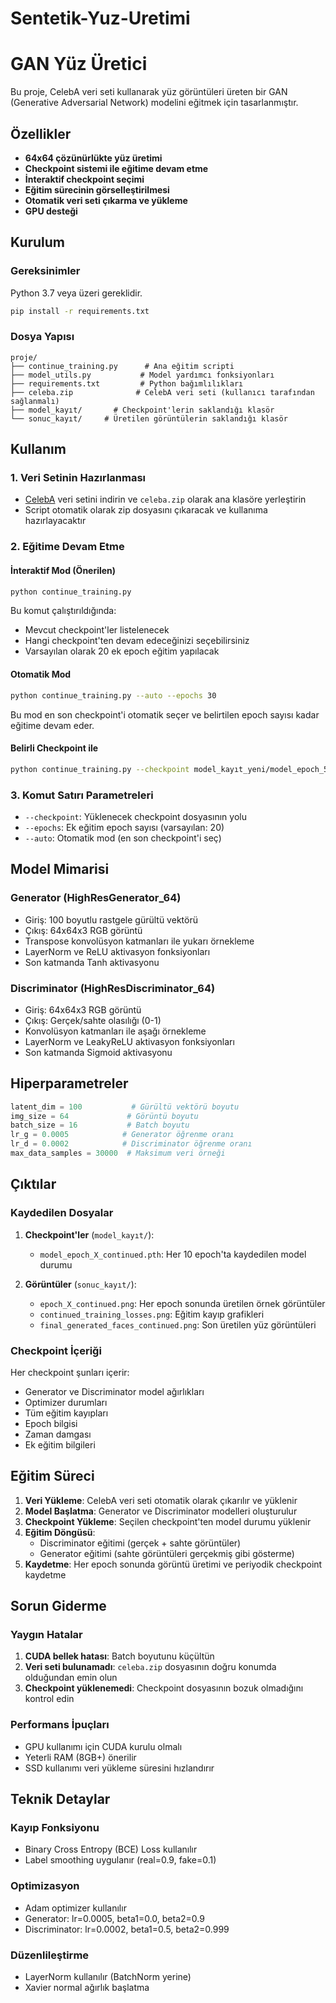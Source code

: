 # Sentetik-Yuz-Uretimi

# GAN Yüz Üretici

Bu proje, CelebA veri seti kullanarak yüz görüntüleri üreten bir GAN (Generative Adversarial Network) modelini eğitmek için tasarlanmıştır.

## Özellikler

- **64x64 çözünürlükte yüz üretimi**
- **Checkpoint sistemi ile eğitime devam etme**
- **İnteraktif checkpoint seçimi**
- **Eğitim sürecinin görselleştirilmesi**
- **Otomatik veri seti çıkarma ve yükleme**
- **GPU desteği**

## Kurulum

### Gereksinimler

Python 3.7 veya üzeri gereklidir.

```bash
pip install -r requirements.txt
```

### Dosya Yapısı

```
proje/
├── continue_training.py      # Ana eğitim scripti
├── model_utils.py           # Model yardımcı fonksiyonları
├── requirements.txt         # Python bağımlılıkları
├── celeba.zip              # CelebA veri seti (kullanıcı tarafından sağlanmalı)
├── model_kayıt/       # Checkpoint'lerin saklandığı klasör
└── sonuc_kayıt/     # Üretilen görüntülerin saklandığı klasör
```

## Kullanım

### 1. Veri Setinin Hazırlanması

- [CelebA](https://www.kaggle.com/datasets/jessicali9530/celeba-dataset) veri setini indirin ve `celeba.zip` olarak ana klasöre yerleştirin
- Script otomatik olarak zip dosyasını çıkaracak ve kullanıma hazırlayacaktır

### 2. Eğitime Devam Etme

#### İnteraktif Mod (Önerilen)

```bash
python continue_training.py
```

Bu komut çalıştırıldığında:
- Mevcut checkpoint'ler listelenecek
- Hangi checkpoint'ten devam edeceğinizi seçebilirsiniz
- Varsayılan olarak 20 ek epoch eğitim yapılacak

#### Otomatik Mod

```bash
python continue_training.py --auto --epochs 30
```

Bu mod en son checkpoint'i otomatik seçer ve belirtilen epoch sayısı kadar eğitime devam eder.

#### Belirli Checkpoint ile

```bash
python continue_training.py --checkpoint model_kayıt_yeni/model_epoch_50.pth --epochs 25
```

### 3. Komut Satırı Parametreleri

- `--checkpoint`: Yüklenecek checkpoint dosyasının yolu
- `--epochs`: Ek eğitim epoch sayısı (varsayılan: 20)
- `--auto`: Otomatik mod (en son checkpoint'i seç)

## Model Mimarisi

### Generator (HighResGenerator_64)
- Giriş: 100 boyutlu rastgele gürültü vektörü
- Çıkış: 64x64x3 RGB görüntü
- Transpose konvolüsyon katmanları ile yukarı örnekleme
- LayerNorm ve ReLU aktivasyon fonksiyonları
- Son katmanda Tanh aktivasyonu

### Discriminator (HighResDiscriminator_64)
- Giriş: 64x64x3 RGB görüntü
- Çıkış: Gerçek/sahte olasılığı (0-1)
- Konvolüsyon katmanları ile aşağı örnekleme
- LayerNorm ve LeakyReLU aktivasyon fonksiyonları
- Son katmanda Sigmoid aktivasyonu

## Hiperparametreler

```python
latent_dim = 100           # Gürültü vektörü boyutu
img_size = 64             # Görüntü boyutu
batch_size = 16           # Batch boyutu
lr_g = 0.0005            # Generator öğrenme oranı
lr_d = 0.0002            # Discriminator öğrenme oranı
max_data_samples = 30000  # Maksimum veri örneği
```

## Çıktılar

### Kaydedilen Dosyalar

1. **Checkpoint'ler** (`model_kayıt/`):
   - `model_epoch_X_continued.pth`: Her 10 epoch'ta kaydedilen model durumu

2. **Görüntüler** (`sonuc_kayıt/`):
   - `epoch_X_continued.png`: Her epoch sonunda üretilen örnek görüntüler
   - `continued_training_losses.png`: Eğitim kayıp grafikleri
   - `final_generated_faces_continued.png`: Son üretilen yüz görüntüleri

### Checkpoint İçeriği

Her checkpoint şunları içerir:
- Generator ve Discriminator model ağırlıkları
- Optimizer durumları
- Tüm eğitim kayıpları
- Epoch bilgisi
- Zaman damgası
- Ek eğitim bilgileri

## Eğitim Süreci

1. **Veri Yükleme**: CelebA veri seti otomatik olarak çıkarılır ve yüklenir
2. **Model Başlatma**: Generator ve Discriminator modelleri oluşturulur
3. **Checkpoint Yükleme**: Seçilen checkpoint'ten model durumu yüklenir
4. **Eğitim Döngüsü**: 
   - Discriminator eğitimi (gerçek + sahte görüntüler)
   - Generator eğitimi (sahte görüntüleri gerçekmiş gibi gösterme)
5. **Kaydetme**: Her epoch sonunda görüntü üretimi ve periyodik checkpoint kaydetme

## Sorun Giderme

### Yaygın Hatalar

1. **CUDA bellek hatası**: Batch boyutunu küçültün
2. **Veri seti bulunamadı**: `celeba.zip` dosyasının doğru konumda olduğundan emin olun
3. **Checkpoint yüklenemedi**: Checkpoint dosyasının bozuk olmadığını kontrol edin

### Performans İpuçları

- GPU kullanımı için CUDA kurulu olmalı
- Yeterli RAM (8GB+) önerilir
- SSD kullanımı veri yükleme süresini hızlandırır

## Teknik Detaylar

### Kayıp Fonksiyonu
- Binary Cross Entropy (BCE) Loss kullanılır
- Label smoothing uygulanır (real=0.9, fake=0.1)

### Optimizasyon
- Adam optimizer kullanılır
- Generator: lr=0.0005, beta1=0.0, beta2=0.9
- Discriminator: lr=0.0002, beta1=0.5, beta2=0.999

### Düzenlileştirme
- LayerNorm kullanılır (BatchNorm yerine)
- Xavier normal ağırlık başlatma
